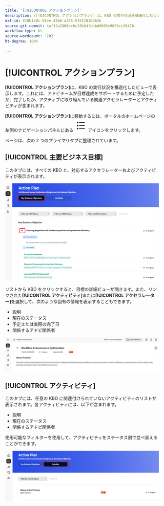 ```yaml
---
title: '[!UICONTROL アクションプラン]'
description: /[!UICONTROL アクションプラン/] は、KBO の実行状況を構造化したビューを提供します。これには、アドビチームが目標達成をサポートするために予定したか、完了したか、アクティブに取り組んでいる関連アクセラレーターとアクティビティが含まれます。
exl-id: 818b149c-91ee-43b6-a235-576f2810db1b
source-git-commit: 4af12a2808ec6c20b84fdbbd0608e9603cc2647b
workflow-type: ht
source-wordcount: '202'
ht-degree: 100%

---
```


# [!UICONTROL アクションプラン]

**[!UICONTROL アクションプラン]**&#x200B;は、KBO の実行状況を構造化したビューで表示します。これには、アドビチームが目標達成をサポートするために予定したか、完了したか、アクティブに取り組んでいる関連アクセラレーターとアクティビティが含まれます。

**[!UICONTROL アクションプラン]**&#x200B;に移動するには、ポータルのホームページの左側のナビゲーションパネルにある ![アクションプランアイコン](/help/adobe-success-portal/assets/action-plan-icon.png) アイコンをクリックします。

ページは、次の 2 つのプライマリタブに整理されています。

## [!UICONTROL 主要ビジネス目標]

このタブには、すべての KBO と、対応するアクセラレーターおよびアクティビティが表示されます。

![アクションプランの「KBO」タブ](/help/adobe-success-portal/assets/action-plan-kbo-tab.png)

リストから KBO をクリックすると、目標の詳細ビューが開きます。また、リンクされた&#x200B;**[!UICONTROL アクティビティ]**&#x200B;または&#x200B;**[!UICONTROL アクセラレーター]**&#x200B;を選択して、次のような固有の情報を表示することもできます。

* 説明
* 現在のステータス
* 予定または実際の完了日
* 関係するアドビ関係者

![アクティビティに関するアクションプランの「KBO」タブ](/help/adobe-success-portal/assets/action-plan-kbo-tab-about-activity.png)

## [!UICONTROL アクティビティ]

このタブには、任意の KBO に関連付けられていないアクティビティのリストが表示されます。各アクティビティには、以下が含まれます。

* 説明
* 現在のステータス
* 関係するアドビ関係者

使用可能なフィルターを使用して、アクティビティをステータス別で並べ替えることができます。

![アクションプランの「アクティビティ」タブ](/help/adobe-success-portal/assets/action-plan-activity-tab.png)
